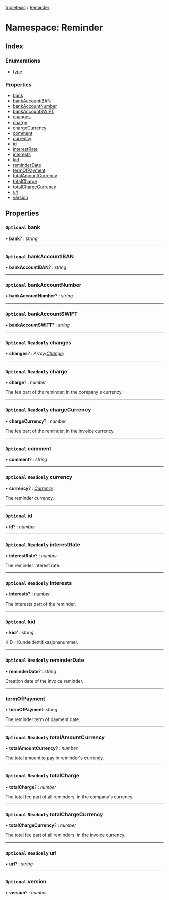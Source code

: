 [tripletexjs](../README.md) › [Reminder](reminder.md)

# Namespace: Reminder

## Index

### Enumerations

* [type](../enums/reminder.type.md)

### Properties

* [bank](reminder.md#optional-bank)
* [bankAccountIBAN](reminder.md#optional-bankaccountiban)
* [bankAccountNumber](reminder.md#optional-bankaccountnumber)
* [bankAccountSWIFT](reminder.md#optional-bankaccountswift)
* [changes](reminder.md#optional-readonly-changes)
* [charge](reminder.md#optional-readonly-charge)
* [chargeCurrency](reminder.md#optional-readonly-chargecurrency)
* [comment](reminder.md#optional-comment)
* [currency](reminder.md#optional-readonly-currency)
* [id](reminder.md#optional-id)
* [interestRate](reminder.md#optional-readonly-interestrate)
* [interests](reminder.md#optional-readonly-interests)
* [kid](reminder.md#optional-kid)
* [reminderDate](reminder.md#optional-readonly-reminderdate)
* [termOfPayment](reminder.md#termofpayment)
* [totalAmountCurrency](reminder.md#optional-readonly-totalamountcurrency)
* [totalCharge](reminder.md#optional-readonly-totalcharge)
* [totalChargeCurrency](reminder.md#optional-readonly-totalchargecurrency)
* [url](reminder.md#optional-readonly-url)
* [version](reminder.md#optional-version)

## Properties

### `Optional` bank

• **bank**? : *string*

___

### `Optional` bankAccountIBAN

• **bankAccountIBAN**? : *string*

___

### `Optional` bankAccountNumber

• **bankAccountNumber**? : *string*

___

### `Optional` bankAccountSWIFT

• **bankAccountSWIFT**? : *string*

___

### `Optional` `Readonly` changes

• **changes**? : *Array‹[Change](change.md)›*

___

### `Optional` `Readonly` charge

• **charge**? : *number*

The fee part of the reminder, in the company's currency.

___

### `Optional` `Readonly` chargeCurrency

• **chargeCurrency**? : *number*

The fee part of the reminder, in the invoice currency.

___

### `Optional` comment

• **comment**? : *string*

___

### `Optional` `Readonly` currency

• **currency**? : *[Currency](../interfaces/currency.md)*

The reminder currency.

___

### `Optional` id

• **id**? : *number*

___

### `Optional` `Readonly` interestRate

• **interestRate**? : *number*

The reminder interest rate.

___

### `Optional` `Readonly` interests

• **interests**? : *number*

The interests part of the reminder.

___

### `Optional` kid

• **kid**? : *string*

KID - Kundeidentifikasjonsnummer.

___

### `Optional` `Readonly` reminderDate

• **reminderDate**? : *string*

Creation date of the invoice reminder.

___

###  termOfPayment

• **termOfPayment**: *string*

The reminder term of payment date.

___

### `Optional` `Readonly` totalAmountCurrency

• **totalAmountCurrency**? : *number*

The total amount to pay in reminder's currency.

___

### `Optional` `Readonly` totalCharge

• **totalCharge**? : *number*

The total fee part of all reminders, in the company's currency.

___

### `Optional` `Readonly` totalChargeCurrency

• **totalChargeCurrency**? : *number*

The total fee part of all reminders, in the invoice currency.

___

### `Optional` `Readonly` url

• **url**? : *string*

___

### `Optional` version

• **version**? : *number*

